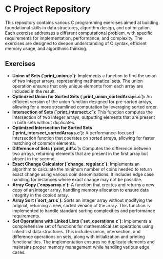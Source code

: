 <!DOCTYPE html>
<html lang="en">
<head>
    <meta charset="UTF-8">
    <meta name="viewport" content="width=device-width, initial-scale=1.0">
</head>
<body>
    <h1>C Project Repository</h1>
    <p>
        This repository contains various C programming exercises aimed at building foundational skills in data structures, algorithm design, and optimization. Each exercise addresses a different computational problem, with specific requirements for implementation, performance, and complexity. The exercises are designed to deepen understanding of C syntax, efficient memory usage, and algorithmic thinking.
    </p>
    <h2>Exercises</h2>
    <ul>
        <li>
            <strong>Union of Sets (`print_union.c`):</strong> Implements a function to find the union of two integer arrays, representing mathematical sets. The union operation ensures that only unique elements from each array are included in the result.
        </li>
        <li>
            <strong>Optimized Union for Sorted Sets (`print_union_sortedArrays.c`):</strong> An efficient version of the union function designed for pre-sorted arrays, allowing for a more streamlined computation by leveraging sorted order.
        </li>
        <li>
            <strong>Intersection of Sets (`print_intersect.c`):</strong> This function computes the intersection of two integer arrays, outputting elements that are present in both sets without duplicates.
        </li>
        <li>
            <strong>Optimized Intersection for Sorted Sets (`print_intersect_sortedArrays.c`):</strong> A performance-focused intersection function that operates on sorted arrays, allowing for faster matching of common elements.
        </li>
        <li>
            <strong>Difference of Sets (`print_diff.c`):</strong> Computes the difference between two arrays, returning elements that are present in the first array but absent in the second.
        </li>
        <li>
            <strong>Exact Change Calculator (`change_regular.c`):</strong> Implements an algorithm to calculate the minimum number of coins needed to return exact change using various coin denominations. It includes edge case handling for instances where exact change may not be possible.
        </li>
        <li>
            <strong>Array Copy (`copyarray.c`):</strong> A function that creates and returns a new copy of an integer array, handling memory allocation to ensure data integrity in the copied array.
        </li>
        <li>
            <strong>Array Sort (`sort_arr.c`):</strong> Sorts an integer array without modifying the original, returning a new, sorted version of the array. This function is implemented to handle standard sorting complexities and performance requirements.
        </li>
        <li>
            <strong>Set Operations with Linked Lists (`set_operations.c`):</strong> Implements a comprehensive set of functions for mathematical set operations using linked list data structures. This includes union, intersection, and difference operations on sets, along with initialization and printing functionalities. The implementation ensures no duplicate elements and maintains proper memory management while handling various edge cases.
        </li>
    </ul>
</body>
</html>
